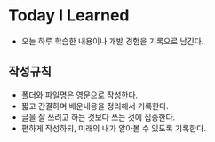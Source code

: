 # Today I Learned  

* 오늘 하루 학습한 내용이나 개발 경험을 기록으로 남긴다.  


## 작성규칙  
* 폴더와 파일명은 영문으로 작성한다.
* 짧고 간결하며 배운내용을 정리해서 기록한다.
* 글을 잘 쓰려고 하는 것보다 쓰는 것에 집중한다.  
* 편하게 작성하되, 미래의 내가 알아볼 수 있도록 기록한다.
